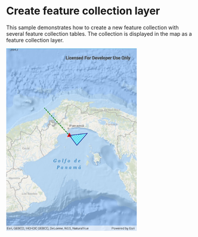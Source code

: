 # Create feature collection layer

This sample demonstrates how to create a new feature collection with several feature collection tables. The collection is displayed in the map as a feature collection layer.

<img src="CreateFeatureCollectionLayer.jpg" width="350"/>
